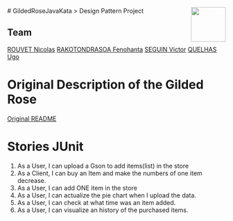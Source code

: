 <main class="markdown-body">
<img src="https://ibin.co/4Pl7fJF6NVWO.png" height=80 align=right>
# GildedRoseJavaKata
> Design Pattern Project

## Team
[ROUVET Nicolas](https://github.com/nrouvet)
[RAKOTONDRASOA Fenohanta](https://github.com/Vesg1)
[SEGUIN Victor](https://github.com/Fenohanta)
[QUELHAS Ugo](https://github.com/quelhasu)


# Original Description of the Gilded Rose

[Original README](original.md)

# Stories JUnit

1. As a User, I can upload a Gson to add items(list) in the store
2. As a Client, I can buy an Item and make the numbers of one item decrease.
3. As a User, I can add ONE item in the store
4. As a User, I can actualize the pie chart when I upload the data.
5. As a User, I can check at what time was an item added.
6. As a User, I can visualize an history of the purchased items.